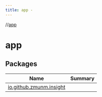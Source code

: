 ```yaml
---
title: app -
---
```

//[app](index.md)



# app  


## Packages  
  
|  Name|  Summary| 
|---|---|
| [io.github.zmunm.insight](io.github.zmunm.insight/index.md) | 

